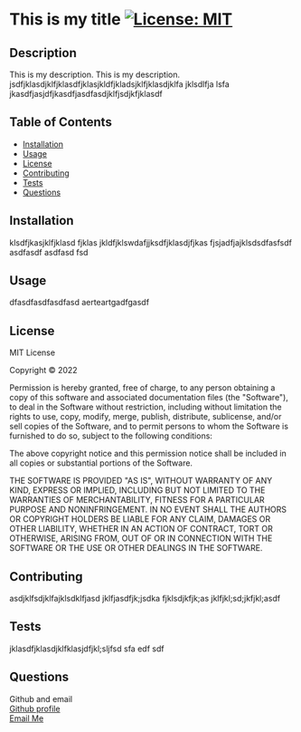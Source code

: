 
# This is my title [![License: MIT](https://img.shields.io/badge/License-MIT-yellow.svg)](https://opensource.org/licenses/MIT)

## Description
This is my description. This is my description. jsdfjklasdjklfjklasdfjklasjkldfjkladsjklfjklasdjklfa jklsdlfja lsfa jkasdfjasjdfjkasdfjasdfasdjklfjsdjkfjklasdf

## Table of Contents
- [Installation](#installation)
- [Usage](#usage)
- [License](#license)
- [Contributing](#contributing)
- [Tests](#tests)
- [Questions](#questions)

## Installation
klsdfjkasjklfjklasd fjklas jkldfjklswdafjjksdfjklasdjfjkas fjsjadfjajklsdsdfasfsdf asdfasdf asdfasd fsd

## Usage
dfasdfasdfasdfasd aerteartgadfgasdf

## License
<p>
MIT License

  Copyright &copy; 2022 
  
  Permission is hereby granted, free of charge, to any person obtaining a copy
  of this software and associated documentation files (the "Software"), to deal
  in the Software without restriction, including without limitation the rights
  to use, copy, modify, merge, publish, distribute, sublicense, and/or sell
  copies of the Software, and to permit persons to whom the Software is
  furnished to do so, subject to the following conditions:
  
  The above copyright notice and this permission notice shall be included in all
  copies or substantial portions of the Software.
  
  THE SOFTWARE IS PROVIDED "AS IS", WITHOUT WARRANTY OF ANY KIND, EXPRESS OR
  IMPLIED, INCLUDING BUT NOT LIMITED TO THE WARRANTIES OF MERCHANTABILITY,
  FITNESS FOR A PARTICULAR PURPOSE AND NONINFRINGEMENT. IN NO EVENT SHALL THE
  AUTHORS OR COPYRIGHT HOLDERS BE LIABLE FOR ANY CLAIM, DAMAGES OR OTHER
  LIABILITY, WHETHER IN AN ACTION OF CONTRACT, TORT OR OTHERWISE, ARISING FROM,
  OUT OF OR IN CONNECTION WITH THE SOFTWARE OR THE USE OR OTHER DEALINGS IN THE
  SOFTWARE.

  </p>

## Contributing
asdjklfsdjklfajklsdklfjasd jklfjasdfjk;jsdka fjklsdjkfjk;as jklfjkl;sd;jkfjkl;asdf

## Tests
jklasdfjklasdjklfklasjdfjkl;sljfsd sfa edf sdf

## Questions
Github and email  
[Github profile](https://www.github.com/sabhanson)  
[Email Me](mailto:sabhanson7@gmail.com)
